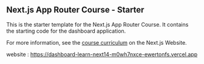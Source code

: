 ## Next.js App Router Course - Starter

This is the starter template for the Next.js App Router Course. It contains the starting code for the dashboard application.

For more information, see the [course curriculum](https://nextjs.org/learn) on the Next.js Website.


website :  https://dashboard-learn-next14-m0wh7nxce-ewertonfs.vercel.app 